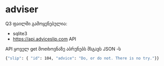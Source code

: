 # adviser
Q3 ფაილში გამოყენებულია:
* sqlite3
* <https://api.adviceslip.com> API<br>


API ყოველ get მოთხოვნაზე აბრუნებს მსგავს JSON -ს
```bash
{"slip": { "id": 104, "advice": "Do, or do not. There is no try."}}
